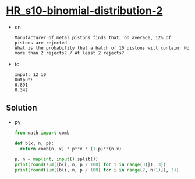 # [HR_s10-binomial-distribution-2](https://www.hackerrank.com/challenges/s10-binomial-distribution-2)

* en

  ```en
  Manufacturer of metal pistons finds that, on average, 12% of pistons are rejected
  What is the probability that a batch of 10 pistons will contain: No more than 2 rejects? / At least 2 rejects?
  ```

* tc

  ```tc
  Input: 12 10
  Output:
  0.891
  0.342
  ```

## Solution

* py

  ```py
  from math import comb

  def b(x, n, p):
    return comb(n, x) * p**x * (1-p)**(n-x)

  p, n = map(int, input().split())
  print(round(sum([b(i, n, p / 100) for i in range(3)]), 3))
  print(round(sum([b(i, n, p / 100) for i in range(2, n+1)]), 3))
  ```
